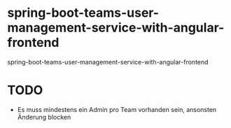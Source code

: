 # spring-boot-teams-user-management-service-with-angular-frontend
spring-boot-teams-user-management-service-with-angular-frontend

# TODO
- Es muss mindestens ein Admin pro Team vorhanden sein, ansonsten Änderung blocken
